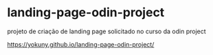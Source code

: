 # landing-page-odin-project
 projeto de criação de landing page solicitado no curso da odin project
 
https://yokuny.github.io/landing-page-odin-project/

